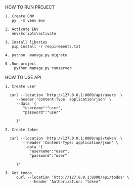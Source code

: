 
HOW TO RUN PROJECT

    1. Create ENV
       py  -m venv env
    
    2. Activate ENV
       env\Scripts\activate
    
    3. Install libaries
       pip install -r requirements.txt
    
    4. python  manage.py migrate

    5 .Run project 
        python manage.py runserver



HOW TO USE API

    1. Create user

      curl --location 'http://127.0.0.1:8000/api/users' \
         --header 'Content-Type: application/json' \
         --data '{
            "username":"user",
            "password":"user"

         }'
    
    2. Create token

      curl --location 'http://127.0.0.1:8000/api/token' \
            --header 'Content-Type: application/json' \
            --data '{
               "username":"user",
               "password":"user"

         }'

    3. Get todos.
         curl --location 'http://127.0.0.1:8000/api/todos' \
               --header 'Authorization: "token"
     
    
      